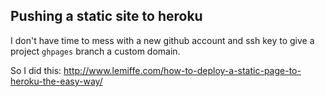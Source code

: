 ## Pushing a static site to heroku

I don't have time to mess with a new github account and ssh key to give a project `ghpages` branch a custom domain.

So I did this: http://www.lemiffe.com/how-to-deploy-a-static-page-to-heroku-the-easy-way/
